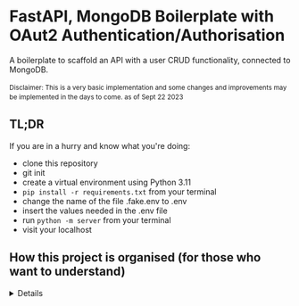 # FastAPI, MongoDB Boilerplate with OAut2 Authentication/Authorisation

A boilerplate to scaffold an API with a user CRUD functionality, connected to MongoDB.

<small> Disclaimer: This is a very basic implementation and some changes and improvements may be implemented in the days to come. as of Sept 22 2023 </small>

## TL;DR

If you are in a hurry and know what you're doing:

- clone this repository
- git init
- create a virtual environment using Python 3.11
- `pip install -r requirements.txt` from your terminal
- change the name of the file .fake.env to .env
- insert the values needed in the .env file
- run `python -m server` from your terminal
- visit your localhost

## How this project is organised (for those who want to understand)

<details>
In general, the connection between [FastApi](https://fastapi.tiangolo.com/) and [MongoDB](https://www.mongodb.com/) is initiated with Motor, and the communication is facilitated by [Beanie](https://beanie-odm.dev/), an object-document mapper, which in turn inherits from [Pydantic](https://docs.pydantic.dev/latest/) for data validation.

### The connection to the MongoDB

```py
async def init_db():
    client = motor.motor_asyncio.AsyncIOMotorClient(env["MONGO_URI"])
    await beanie.init_beanie(
        database=client[env["MONGO_DB"]],
         database=client[env["MONGO_DB"]]

    )
```

In `mongodb/db.py` a single function, `init_db()` connects to your project in MongoDB (`client = ...`)and initialises Beanie (`beanie.init_beanie ...`), so that Beanie knows which database in the project it should connect to ` database=client[env["MONGO_DB"]]` and which collections to create based on the Models passed: ` database=client[env["MONGO_DB"]]`. The values are passed through .env values for an extra level of protection.

### Understanding the Models

Two basic class types are used:

```py
class UserBase(Document):
    """User database representation"""
    model_config = ConfigDict(extra='allow')

    first_name: Optional[str] | None = None
    last_name: Optional[str] | None = None
    created_at: Optional[datetime] = datetime.now(central_europe)
    disabled: bool = False
    email: Optional[EmailStr] | None = None
    username: Optional[str] | None = None
    password_hash: Optional[str] | None = None

    class Settings:
        name = "Users"
```

The first inherits from `Document` and is a **Beanie** model. This is the corresponding model for the document in the database. With an instance of this class you can retrieve, add, update, or delete documents from the collection. The first line, `model_config = ConfigDict(extra='allow')` indicates that new fields can be added to the model if necessary, in addition to the original fields. The subclass `Settings` indicates the name of the collections under which the document lives.

```py
class UserUpdate(BaseModel):
    """User database representation"""
    model_config = ConfigDict(extra='allow')

    first_name: Optional[str] | None = None
    last_name: Optional[str] | None = None
    email: Optional[EmailStr] | None = None
    username: Optional[str] | None = None

```

The other model inherits from `BaseModel`, a Pydantic class. These classes are used to interact with the controllers and serve as a go-between the front end and the back. In addition, FastAPI can use some of these models as response types, which populates its documentation and offers type hinting.

For example, in this route for adding a new user:

```py
@user_route.post("/add")
async def add_user_to_db( user: UserIn)-> UserBase:
    new_user = await create_user(user)
    return new_user
```

We specify the _type_ UserIn for the parameter `user` in the request body and the _type_ UserOut for the response body.

FastAPI will use them to illustrate sample values. Having different classes allows you to have different configurations from the UserBase model.

![sample models](img/return_types.png)

### Understanding FastAPI

If the Models are the "meat" of the project, FastAPI is the "skeleton" and the entry point for this body is `server.py` (others may choose to call it `main.py`).

To have the most basic API, the `server.py` file needs to:

- import FastAPI and then initialise `app = FastAPI()`
- define a route:

      ```
      @app.get("/")
      def root() :
          return "Hello World"

      ```

- launch the server using uvicorn.

And _voilá_ you have an API with a single route.

#### Testing your routes

Your API is now live and you can access it at `http://127.0.0.1:8000/`. If you add `/docs` at the end of this path, then you will be able to see and test your roots as you create them.

In this boilerplate the `server.py` file is only a little more developed but not more complex.

The following code assures that your future front-end app like React (traditionally localhost:3000) is trusted by the this back-end (localhost:8000):

```py
origins = [
    "http://localhost:3000",
    "http://localhost:8000",
]

app.add_middleware(CORSMiddleware,
                   allow_origins= origins,
                   allow_credentials = True,
                   allow_methods=["*"],
                   allow_headers=["*"], )
```

To the "root" or "home" route, I have added a couple of items that are purely aesthetic:

```py
@app.get("/", tags=["root"])
def root() -> Message:
    welcome_message = Message(message="""Welcome ...""")
    return welcome_message
```

Here `tags=["root"]` adds a heading over the route, and a `Message` model is used for type hinting and to populate the sample return.

![root route](img/root_route.png)

To avoid cluttering this file, we import the rest of the routes as a cluster instead of writing them in here.

```py
app.include_router(user_route, prefix="/users", tags=["users"])
app.include_router(token_route, tags=["token"])
```

The first cluster of routes, the user_route, has `prefix="/users"` which indicates that any routes I create with the "user_route" decorator, will be prefixed thus.

To connect to the MongoDB automatically every time the API is launched:

```py
@app.on_event("startup")
async def connect():
    await init_db()
```

And finally, instead of using the uvicorn terminal command to start the server (Because I can never remember it), we use:

```py
if __name__ == "__main__":
    uvicorn.run(reload=True, app="server:app")
```

which then allows us to simply type (if you have activated your virtual env):

```shell
python -m server
```

### Understanding Authentication

</details>
